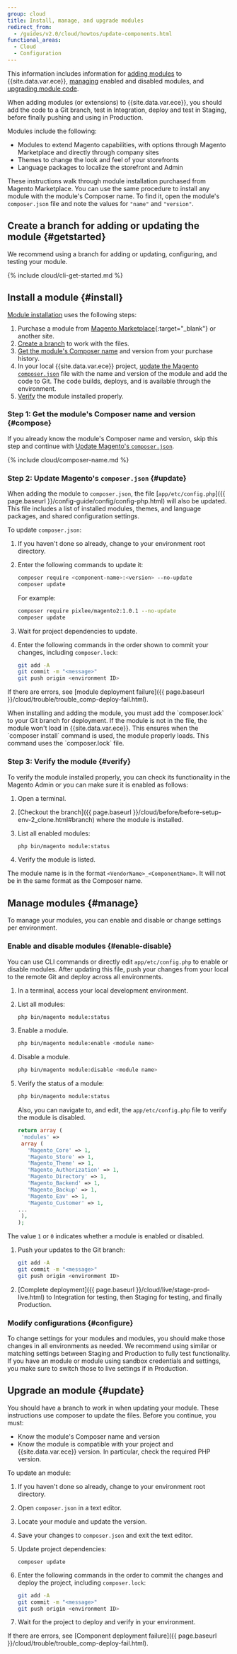 ```yaml
---
group: cloud
title: Install, manage, and upgrade modules
redirect_from:
  - /guides/v2.0/cloud/howtos/update-components.html
functional_areas:
  - Cloud
  - Configuration
---
```


This information includes information for [adding modules](#install) to {{site.data.var.ece}}, [managing](#manage) enabled and disabled modules, and [upgrading module code](#update).

When adding modules (or extensions) to {{site.data.var.ece}}, you should add the code to a Git branch, test in Integration, deploy and test in Staging, before finally pushing and using in Production.

Modules include the following:

* Modules to extend Magento capabilities, with options through Magento Marketplace and directly through company sites
* Themes to change the look and feel of your storefronts
* Language packages to localize the storefront and Admin

These instructions walk through module installation purchased from Magento Marketplace. You can use the same procedure to install any module with the module's Composer name. To find it, open the module's `composer.json` file and note the values for `"name"` and `"version"`.

## Create a branch for adding or updating the module {#getstarted}

We recommend using a branch for adding or updating, configuring, and testing your module.

{% include cloud/cli-get-started.md %}

## Install a module {#install}
[Module installation](#install) uses the following steps:

1.  Purchase a module from [Magento Marketplace](https://marketplace.magento.com){:target="_blank"} or another site.
1.  [Create a branch](#getstarted) to work with the files.
1.  [Get the module's Composer name](#compose) and version from your purchase history.
1.  In your local {{site.data.var.ece}} project, [update the Magento `composer.json`](#update) file with the name and version of the module and add the code to Git. The code builds, deploys, and is available through the environment.
1.  [Verify](#verify) the module installed properly.

### Step 1: Get the module's Composer name and version {#compose}

If you already know the module's Composer name and version, skip this step and continue with [Update Magento's `composer.json`](#update).

{% include cloud/composer-name.md %}

### Step 2: Update Magento's `composer.json` {#update}

When adding the module to `composer.json`, the file [`app/etc/config.php`]({{ page.baseurl }}/config-guide/config/config-php.html) will also be updated. This file includes a list of installed modules, themes, and language packages, and shared configuration settings.

To update `composer.json`:

1.  If you haven't done so already, change to your environment root directory.
1.  Enter the following commands to update it:

    ```bash
    composer require <component-name>:<version> --no-update
    composer update
    ```

    For example:
    
    ```bash
    composer require pixlee/magento2:1.0.1 --no-update
    composer update
    ```

1.  Wait for project dependencies to update.
1.  Enter the following commands in the order shown to commit your changes, including `composer.lock`:

    ```bash
    git add -A
    git commit -m "<message>"
    git push origin <environment ID>
    ```

If there are errors, see [module deployment failure]({{ page.baseurl }}/cloud/trouble/trouble_comp-deploy-fail.html).

<div class="bs-callout bs-callout-warning">
When installing and adding the module, you must add the `composer.lock` to your Git branch for deployment. If the module is not in the file, the module won't load in {{site.data.var.ece}}. This ensures when the `composer install` command is used, the module properly loads. This command uses the `composer.lock` file.
</div>

### Step 3: Verify the module {#verify}

To verify the module installed properly, you can check its functionality in the Magento Admin or you can make sure it is enabled as follows:

1.  Open a terminal.
1.  [Checkout the branch]({{ page.baseurl }}/cloud/before/before-setup-env-2_clone.html#branch) where the module is installed.
1.  List all enabled modules:

    ```bash
    php bin/magento module:status
    ```

1.  Verify the module is listed.

The module name is in the format `<VendorName>_<ComponentName>`. It will not be in the same format as the Composer name.

## Manage modules {#manage}

To manage your modules, you can enable and disable or change settings per environment.

### Enable and disable modules {#enable-disable}

You can use CLI commands or directly edit `app/etc/config.php` to enable or disable modules. After updating this file, push your changes from your local to the remote Git and deploy across all environments.

1.  In a terminal, access your local development environment.
1.  List all modules:

    ```bash
    php bin/magento module:status
    ```
1.  Enable a module.

    ```bash
    php bin/magento module:enable <module name>
    ```

1.  Disable a module.

    ```bash
    php bin/magento module:disable <module name>
    ```
1.  Verify the status of a module:

    ```bash
    php bin/magento module:status
    ```

    Also, you can navigate to, and edit, the `app/etc/config.php` file to verify the module is disabled.

    ```php
    return array (
     'modules' =>
     array (
       'Magento_Core' => 1,
       'Magento_Store' => 1,
       'Magento_Theme' => 1,
       'Magento_Authorization' => 1,
       'Magento_Directory' => 1,
       'Magento_Backend' => 1,
       'Magento_Backup' => 1,
       'Magento_Eav' => 1,
       'Magento_Customer' => 1,
    ...
     ),
    );
    ```

  The value `1` or `0` indicates whether a module is enabled or disabled.

1.  Push your updates to the Git branch:

    ```bash
    git add -A
    git commit -m "<message>"
    git push origin <environment ID>
    ```

1.  [Complete deployment]({{ page.baseurl }}/cloud/live/stage-prod-live.html) to Integration for testing, then Staging for testing, and finally Production.

### Modify configurations {#configure}

To change settings for your modules and modules, you should make those changes in all environments as needed. We recommend using similar or matching settings between Staging and Production to fully test functionality. If you have an module or module using sandbox credentials and settings, you make sure to switch those to live settings if in Production.

## Upgrade an module {#update}

You should have a branch to work in when updating your module. These instructions use composer to update the files. Before you continue, you must:

* Know the module's Composer name and version
* Know the module is compatible with your project and {{site.data.var.ece}} version. In particular, check the required PHP version.

To update an module:

1.  If you haven't done so already, change to your environment root directory.
1.  Open `composer.json` in a text editor.
1.  Locate your module and update the version.
1.  Save your changes to `composer.json` and exit the text editor.
1.  Update project dependencies:

		composer update
1.  Enter the following commands in the order to commit the changes and deploy the project, including `composer.lock`:

    ```bash
    git add -A
    git commit -m "<message>"
    git push origin <environment ID>
    ```

1.  Wait for the project to deploy and verify in your environment.

If there are errors, see [Component deployment failure]({{ page.baseurl }}/cloud/trouble/trouble_comp-deploy-fail.html).
